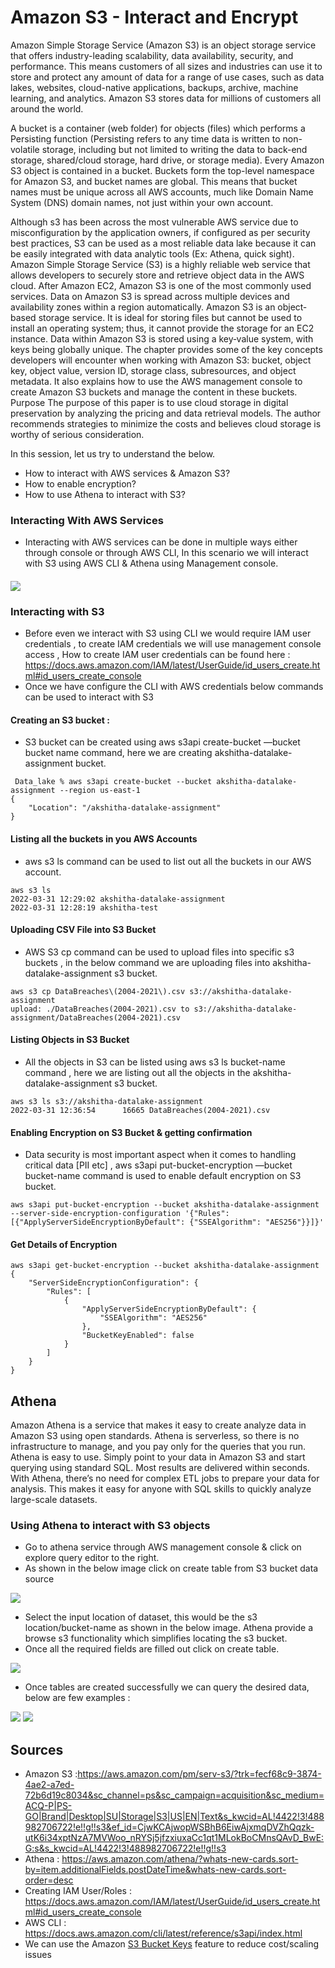 # Amazon S3 - Interact and Encrypt

<p>Amazon Simple Storage Service (Amazon S3) is an object storage service that offers industry-leading scalability,
data availability, security, and performance. This means customers of all sizes and industries can use it to store and protect
any amount of data for a range of use cases, such as data lakes, websites, cloud-native applications, backups, archive, machine learning, and analytics.
Amazon S3 stores data for millions of customers all around the world.</p>
<p>A bucket is a container (web folder) for objects (files) which performs a Persisting function 
(Persisting refers to any time data is written to non-volatile storage, including but not limited to writing the data to back-end storage, 
shared/cloud storage, hard drive, or storage media). Every Amazon S3 object is contained in a bucket. Buckets form the top-level namespace for Amazon S3, and bucket names are global. This means that bucket names must be unique across all AWS accounts, much like Domain Name System (DNS) domain names, not just within your own account.
</p>
Although s3 has been across the most vulnerable AWS service due to misconfiguration by the application owners, 
if configured as per security best practices, S3 can be used as a most reliable data lake because 
it can be easily integrated with data analytic tools (Ex: Athena, quick sight). 
Amazon Simple Storage Service (S3) is a highly reliable web service that allows developers to securely store and retrieve 
object data in the AWS cloud. After Amazon EC2, Amazon S3 is one of the most commonly used services. Data on Amazon S3 is 
spread across multiple devices and availability zones within a region automatically. Amazon S3 is an object‐based storage service. 
It is ideal for storing files but cannot be used to install an operating system; thus, it cannot provide the storage for an EC2 instance.
Data within Amazon S3 is stored using a key‐value system, with keys being globally unique. The chapter provides some of the key concepts
developers will encounter when working with Amazon S3: bucket, object key, object value, version ID, storage class, subresources, and object metadata. 
It also explains how to use the AWS management console to create Amazon S3 buckets and manage the content in these buckets.
Purpose
The purpose of this paper is to use cloud storage in digital preservation by analyzing the pricing and data retrieval models. 
The author recommends strategies to 
minimize the costs and believes cloud storage is worthy of serious consideration.

In this session, let us try to understand the below.

* How to interact with AWS services & Amazon S3?
* How to enable encryption?
* How to use Athena to interact with S3?

### Interacting With AWS Services  

* Interacting with AWS services can be done in multiple ways either through console or through AWS CLI, In this scenario we will interact with S3 using AWS CLI & Athena using Management console. 



#### 

![](https://github.com/akukudala/homework_603/blob/main/S2Cli.png)


### Interacting with S3

* Before even we interact with S3 using CLI we would require IAM user credentials , to create IAM credentials we will use management console access , How to create IAM user credentials can be found here : https://docs.aws.amazon.com/IAM/latest/UserGuide/id_users_create.html#id_users_create_console
* Once we have configure the CLI with AWS credentials below commands can be used to interact with S3

#### Creating an S3 bucket : 

* S3 bucket can be created using aws s3api create-bucket —bucket bucket name command, here we are creating akshitha-datalake-assignment bucket.

```
 Data_lake % aws s3api create-bucket --bucket akshitha-datalake-assignment --region us-east-1
{
    "Location": "/akshitha-datalake-assignment"
}
```

####  Listing all the buckets in you AWS Accounts

* aws s3 ls command can be used to list out all the buckets in our AWS account.

```
aws s3 ls                                                                       
2022-03-31 12:29:02 akshitha-datalake-assignment
2022-03-31 12:28:19 akshitha-test
```

#### Uploading CSV File into S3 Bucket

* AWS S3 cp command can be used to upload files into specific s3 buckets , in the below command we are uploading files into akshitha-datalake-assignment s3 bucket.

```
aws s3 cp DataBreaches\(2004-2021\).csv s3://akshitha-datalake-assignment
upload: ./DataBreaches(2004-2021).csv to s3://akshitha-datalake-assignment/DataBreaches(2004-2021).csv
```

#### Listing Objects in S3 Bucket

* All the objects in S3 can be listed using aws s3 ls bucket-name command , here we are listing out all the objects in the akshitha-datalake-assignment  s3 bucket.

```
aws s3 ls s3://akshitha-datalake-assignment                              
2022-03-31 12:36:54      16665 DataBreaches(2004-2021).csv
```

#### Enabling Encryption on S3 Bucket & getting confirmation

* Data security is most important aspect when it comes to handling critical data [PII etc] , aws s3api put-bucket-encryption —bucket bucket-name command is used to enable default encryption on S3 bucket. 

```
aws s3api put-bucket-encryption --bucket akshitha-datalake-assignment --server-side-encryption-configuration '{"Rules": [{"ApplyServerSideEncryptionByDefault": {"SSEAlgorithm": "AES256"}}]}'
```


#### Get Details of Encryption

```
aws s3api get-bucket-encryption --bucket akshitha-datalake-assignment 
{
    "ServerSideEncryptionConfiguration": {
        "Rules": [
            {
                "ApplyServerSideEncryptionByDefault": {
                    "SSEAlgorithm": "AES256"
                },
                "BucketKeyEnabled": false
            }
        ]
    }
}
```

## 

## Athena 

Amazon Athena is a service that makes it easy to create analyze data in Amazon S3 using open standards. Athena is serverless, so there is no infrastructure to manage, and you pay only for the queries that you run. Athena is easy to use. Simply point to your data in Amazon S3 and start querying using standard SQL. Most results are delivered within seconds. With Athena, there’s no need for complex ETL jobs to prepare your data for analysis. This makes it easy for anyone with SQL skills to quickly analyze large-scale datasets. 

### Using Athena to interact with S3 objects

* Go to athena service through AWS management console & click on explore query editor to the right.
* As shown in the below image click on create table from S3 bucket data source

![](https://github.com/akukudala/homework_603/blob/main/Screen%20Shot%202022-03-31%20at%203.26.15%20PM.png)


* Select the input location of dataset,  this would be the s3 location/bucket-name as shown in the below image. Athena provide a browse s3 functionality which simplifies locating the s3 bucket. 
* Once all the required fields are filled out click on create table.

![](https://github.com/akukudala/homework_603/blob/main/Screen%20Shot%202022-03-31%20at%203.57.32%20PM.png)

* Once tables are created successfully we can query the desired data, below are few examples :

![](https://github.com/akukudala/homework_603/blob/main/Screen%20Shot%202022-03-31%20at%206.13.27%20PM.png)
![](https://github.com/akukudala/homework_603/blob/main/Screen%20Shot%202022-03-31%20at%206.15.56%20PM.png)

## Sources

* Amazon S3 :https://aws.amazon.com/pm/serv-s3/?trk=fecf68c9-3874-4ae2-a7ed-72b6d19c8034&sc_channel=ps&sc_campaign=acquisition&sc_medium=ACQ-P|PS-GO|Brand|Desktop|SU|Storage|S3|US|EN|Text&s_kwcid=AL!4422!3!488982706722!e!!g!!s3&ef_id=CjwKCAjwopWSBhB6EiwAjxmqDVZhQqzk-utK6i34xptNzA7MVWoo_nRYSj5jfzxiuxaCc1qt1MLokBoCMnsQAvD_BwE:G:s&s_kwcid=AL!4422!3!488982706722!e!!g!!s3
* Athena : https://aws.amazon.com/athena/?whats-new-cards.sort-by=item.additionalFields.postDateTime&whats-new-cards.sort-order=desc
* Creating IAM User/Roles : https://docs.aws.amazon.com/IAM/latest/UserGuide/id_users_create.html#id_users_create_console
* AWS CLI : https://docs.aws.amazon.com/cli/latest/reference/s3api/index.html
* We  can use the Amazon [S3 Bucket Keys](https://docs.aws.amazon.com/AmazonS3/latest/dev/bucket-key.html) feature to reduce cost/scaling issues
